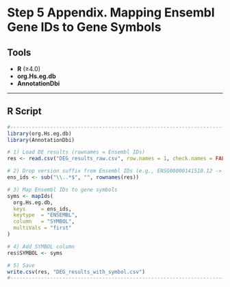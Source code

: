# Step 5 Appendix. Mapping Ensembl Gene IDs to Gene Symbols

## Tools
- **R** (≥4.0)
- **org.Hs.eg.db**
- **AnnotationDbi**

---

## R Script

```r
#------------------------------------------------------------------------
library(org.Hs.eg.db)
library(AnnotationDbi)

# 1) Load DE results (rownames = Ensembl IDs)
res <- read.csv("DEG_results_raw.csv", row.names = 1, check.names = FALSE)

# 2) Drop version suffix from Ensembl IDs (e.g., ENSG00000141510.12 -> ENSG00000141510)
ens_ids <- sub("\\..*$", "", rownames(res))

# 3) Map Ensembl IDs to gene symbols
syms <- mapIds(
  org.Hs.eg.db,
  keys     = ens_ids,
  keytype  = "ENSEMBL",
  column   = "SYMBOL",
  multiVals = "first"
)

# 4) Add SYMBOL column
res$SYMBOL <- syms

# 5) Save
write.csv(res, "DEG_results_with_symbol.csv")
#------------------------------------------------------------------------
